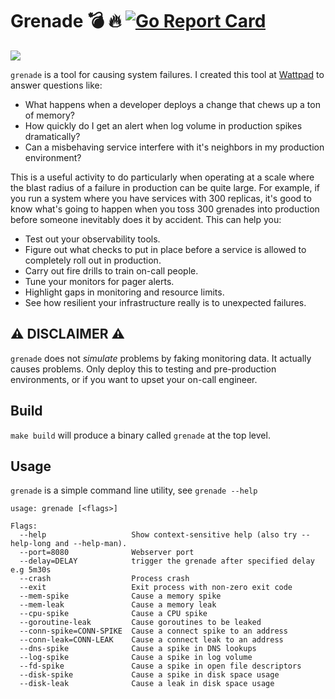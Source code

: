 # Grenade 💣 🔥 [![Go Report Card](https://goreportcard.com/badge/github.com/jrhouston/grenade)](https://goreportcard.com/report/github.com/jrhouston/grenade)

![](https://media.giphy.com/media/9PkfGzhKwBDHPTnDSj/giphy.gif)

`grenade` is a tool for causing system failures. I created this tool at [Wattpad](http://wattpad.com) to answer questions like:

- What happens when a developer deploys a change that chews up a ton of memory?
- How quickly do I get an alert when log volume in production spikes dramatically?
- Can a misbehaving service interfere with it's neighbors in my production environment?

This is a useful activity to do particularly when operating at a scale where the blast radius of a failure in production can be quite large. For example, if you run a system where you have services with 300 replicas, it's good to know what's going to happen when you toss 300 grenades into production before someone inevitably does it by accident. This can help you:

- Test out your observability tools.
- Figure out what checks to put in place before a service is allowed to completely roll out in production.
- Carry out fire drills to train on-call people.
- Tune your monitors for pager alerts.
- Highlight gaps in monitoring and resource limits.
- See how resilient your infrastructure really is to unexpected failures.

⚠️ **DISCLAIMER** ⚠️
---
`grenade` does not _simulate_ problems by faking monitoring data. It actually causes problems. Only deploy this to testing and pre-production environments, or if you want to upset your on-call engineer.

## Build

```make build``` will produce a binary called `grenade` at the top level.

## Usage

`grenade` is a simple command line utility, see `grenade --help`

```
usage: grenade [<flags>]

Flags:
  --help                   Show context-sensitive help (also try --help-long and --help-man).
  --port=8080              Webserver port
  --delay=DELAY            trigger the grenade after specified delay e.g 5m30s
  --crash                  Process crash
  --exit                   Exit process with non-zero exit code
  --mem-spike              Cause a memory spike
  --mem-leak               Cause a memory leak
  --cpu-spike              Cause a CPU spike
  --goroutine-leak         Cause goroutines to be leaked
  --conn-spike=CONN-SPIKE  Cause a connect spike to an address
  --conn-leak=CONN-LEAK    Cause a connect leak to an address
  --dns-spike              Cause a spike in DNS lookups
  --log-spike              Cause a spike in log volume
  --fd-spike               Cause a spike in open file descriptors
  --disk-spike             Cause a spike in disk space usage
  --disk-leak              Cause a leak in disk space usage
```
